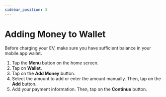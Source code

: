 ```yaml
---
sidebar_position: 3
---
```

# Adding Money to Wallet

Before charging your EV, make sure you have sufficient balance in your mobile app wallet.
1. Tap the **Menu** button on the home screen.
2. Tap on **Wallet**.
3. Tap on the **Add Money** button.
4. Select the amount to add or enter the amount manually. Then, tap on the **Add** button.
5. Add your payment information. Then, tap on the **Continue** button.